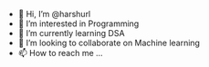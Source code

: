 - 👋 Hi, I’m @harshurl
- 👀 I’m interested in Programming
- 🌱 I’m currently learning DSA
- 💞️ I’m looking to collaborate on Machine learning
- 📫 How to reach me ...

<!---
harshurl/harshurl is a ✨ special ✨ repository because its `README.md` (this file) appears on your GitHub profile.
You can click the Preview link to take a look at your changes.
--->
